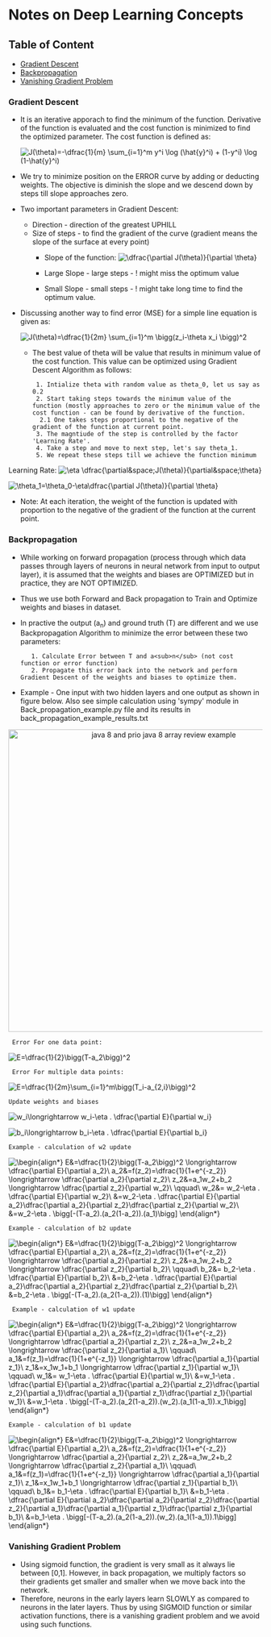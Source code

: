 # Notes on Deep Learning Concepts

## Table of Content
  * [Gradient Descent](#gradient-descent)
  * [Backpropagation](#backpropagation)
  * [Vanishing Gradient Problem](#vanishing-gradient-problem)

### Gradient Descent
  * It is an iterative apporach to find the minimum of the function. Derivative of the function is evaluated and the cost function is minimized to find the optimized parameter. The cost function is defined as:
      
      ![J(\theta)=-\dfrac{1}{m} \sum_{i=1}^m y^i \log (\hat{y}^i) + (1-y^i) \log (1-\hat{y}^i)](https://latex.codecogs.com/svg.latex?J(\theta)=-\dfrac{1}{m}&space;\sum_{i=1}^m&space;y^i&space;\log&space;(\hat{y}^i)&space;&plus;&space;(1-y^i)&space;\log&space;(1-\hat{y}^i))
  * We try to minimize position on the ERROR curve by adding or deducting weights. The objective is diminish the slope and we descend down by steps till slope approaches zero.
  * Two important parameters in Gradient Descent:
    * Direction - direction of the greatest UPHILL
    * Size of steps - to find the gradient of the curve (gradient means the slope of the surface at every point)
      * Slope of the function: 
        ![\dfrac{\partial J(\theta)}{\partial \theta}](https://latex.codecogs.com/svg.latex?\dfrac{\partial&space;J(\theta)}{\partial&space;\theta})

      * Large Slope - large steps - ! might miss the optimum value
      * Small Slope - small steps - ! might take long time to find the optimum value.
  * Discussing another way to find error (MSE) for a simple line equation is given as:
  
    ![J(\theta)=\dfrac{1}{2m} \sum_{i=1}^m \bigg(z_i-\theta x_i \bigg)^2 ](https://latex.codecogs.com/svg.latex?J(\theta)=\dfrac{1}{2m}&space;\sum_{i=1}^m&space;\bigg(z_i-\theta&space;x_i&space;\bigg)^2)
    * The best value of theta will be value that results in minimum value of the cost function. This value can be optimized using Gradient Descent Algorithm as follows:
    
      ```
       1. Intialize theta with random value as theta_0, let us say as 0.2
       2. Start taking steps towards the minimum value of the function (mostly approaches to zero or the minimum value of the cost function - can be found by derivative of the function.
        2.1 One takes steps proportional to the negative of the gradient of the function at current point.
       3. The magntiude of the step is controlled by the factor 'Learning Rate'.
       4. Take a step and move to next step, let's say theta_1.
       5. We repeat these steps till we achieve the function minimum
      ```
     
   Learning Rate:
   ![\eta \dfrac{\partial&space;J(\theta)}{\partial&space;\theta}](https://latex.codecogs.com/svg.latex?\eta&space;\dfrac{\partial&space;J(\theta)}{\partial&space;\theta})
   
   ![\theta_1=\theta_0-\eta\dfrac{\partial J(\theta)}{\partial \theta}](https://latex.codecogs.com/svg.latex?\theta_1=\theta_0-\eta\dfrac{\partial&space;J(\theta)}{\partial&space;\theta})
  * Note: At each iteration, the weight of the function is updated with proportion to the negative of the gradient of the function at the current point.

### Backpropagation
 * While working on forward propagation (process through which data passes through layers of neurons in neural network from input to output layer), it is assumed that the weights and biases are OPTIMIZED but in practice, they are NOT OPTIMIZED.
 * Thus we use both Forward and Back propagation to Train and Optimize weights and biases in dataset.
 * In practive the output (a<sub>n</sub>) and ground truth (T) are different and we use Backpropagation Algorithm to minimize the error between these two parameters:
 
    ```
       1. Calculate Error between T and a<sub>n</sub> (not cost function or error function)
       2. Propagate this error back into the network and perform Gradient Descent of the weights and biases to optimize them.
    ```
 * Example - One input with two hidden layers and one output as shown in figure below. Also see simple calculation using 'sympy' module in Back_propagation_example.py file and its results in back_propagation_example_results.txt


<p align="center">
  <img width="600" alt="java 8 and prio java 8  array review example" img align="center" src ="https://github.com/worklifesg/Deep-Learning-Specialization-In-Progress-/blob/master/images/Back_propagation.png">
</p> 

 
 
     Error For one data point:     
    
   ![E=\dfrac{1}{2}\bigg(T-a_2\bigg)^2](https://latex.codecogs.com/gif.latex?E=\dfrac{1}{2}\bigg(T-a_2\bigg)^2)
   
     Error For multiple data points:     
    
   ![E=\dfrac{1}{2m}\sum_{i=1}^m\bigg(T_i-a_{2,i}\bigg)^2](https://latex.codecogs.com/gif.latex?E=\dfrac{1}{2m}\sum_{i=1}^m\bigg(T_i-a_{2,i}\bigg)^2)
   
    Update weights and biases
 
   ![w_i\longrightarrow w_i-\eta . \dfrac{\partial E}{\partial w_i}](https://latex.codecogs.com/gif.latex?w_i\longrightarrow&space;w_i-\eta&space;.&space;\dfrac{\partial&space;E}{\partial&space;w_i})             
   
   ![b_i\longrightarrow b_i-\eta . \dfrac{\partial E}{\partial b_i}](https://latex.codecogs.com/gif.latex?b_i\longrightarrow&space;b_i-\eta&space;.&space;\dfrac{\partial&space;E}{\partial&space;b_i})

    Example - calculation of w2 update
   
   ![\begin{align*}
E&=\dfrac{1}{2}\bigg(T-a_2\bigg)^2 \longrightarrow \dfrac{\partial E}{\partial a_2}\\
a_2&=f(z_2)=\dfrac{1}{1+e^{-z_2}} \longrightarrow \dfrac{\partial a_2}{\partial z_2}\\
z_2&=a_1w_2+b_2 \longrightarrow \dfrac{\partial z_2}{\partial w_2}\\
\qquad\\
w_2&= w_2-\eta . \dfrac{\partial E}{\partial w_2}\\
&=w_2-\eta . \dfrac{\partial E}{\partial a_2}\dfrac{\partial a_2}{\partial z_2}\dfrac{\partial z_2}{\partial w_2}\\
&=w_2-\eta . \bigg[-(T-a_2).(a_2(1-a_2)).(a_1)\bigg]
\end{align*}](https://latex.codecogs.com/gif.latex?\begin{align*}&space;E&=\dfrac{1}{2}\bigg(T-a_2\bigg)^2&space;\longrightarrow&space;\dfrac{\partial&space;E}{\partial&space;a_2}\\&space;a_2&=f(z_2)=\dfrac{1}{1&plus;e^{-z_2}}&space;\longrightarrow&space;\dfrac{\partial&space;a_2}{\partial&space;z_2}\\&space;z_2&=a_1w_2&plus;b_2&space;\longrightarrow&space;\dfrac{\partial&space;z_2}{\partial&space;w_2}\\&space;\qquad\\&space;w_2&=&space;w_2-\eta&space;.&space;\dfrac{\partial&space;E}{\partial&space;w_2}\\&space;&=w_2-\eta&space;.&space;\dfrac{\partial&space;E}{\partial&space;a_2}\dfrac{\partial&space;a_2}{\partial&space;z_2}\dfrac{\partial&space;z_2}{\partial&space;w_2}\\&space;&=w_2-\eta&space;.&space;\bigg[-(T-a_2).(a_2(1-a_2)).(a_1)\bigg]&space;\end{align*})

    Example - calculation of b2 update
   
   ![\begin{align*}
E&=\dfrac{1}{2}\bigg(T-a_2\bigg)^2 \longrightarrow \dfrac{\partial E}{\partial a_2}\\
a_2&=f(z_2)=\dfrac{1}{1+e^{-z_2}} \longrightarrow \dfrac{\partial a_2}{\partial z_2}\\
z_2&=a_1w_2+b_2 \longrightarrow \dfrac{\partial z_2}{\partial b_2}\\
\qquad\\
b_2&= b_2-\eta . \dfrac{\partial E}{\partial b_2}\\
&=b_2-\eta . \dfrac{\partial E}{\partial a_2}\dfrac{\partial a_2}{\partial z_2}\dfrac{\partial z_2}{\partial b_2}\\
&=b_2-\eta . \bigg[-(T-a_2).(a_2(1-a_2)).(1)\bigg]
\end{align*}](https://latex.codecogs.com/gif.latex?\begin{align*}&space;E&=\dfrac{1}{2}\bigg(T-a_2\bigg)^2&space;\longrightarrow&space;\dfrac{\partial&space;E}{\partial&space;a_2}\\&space;a_2&=f(z_2)=\dfrac{1}{1&plus;e^{-z_2}}&space;\longrightarrow&space;\dfrac{\partial&space;a_2}{\partial&space;z_2}\\&space;z_2&=a_1w_2&plus;b_2&space;\longrightarrow&space;\dfrac{\partial&space;z_2}{\partial&space;b_2}\\&space;\qquad\\&space;b_2&=&space;b_2-\eta&space;.&space;\dfrac{\partial&space;E}{\partial&space;b_2}\\&space;&=b_2-\eta&space;.&space;\dfrac{\partial&space;E}{\partial&space;a_2}\dfrac{\partial&space;a_2}{\partial&space;z_2}\dfrac{\partial&space;z_2}{\partial&space;b_2}\\&space;&=b_2-\eta&space;.&space;\bigg[-(T-a_2).(a_2(1-a_2)).(1)\bigg]&space;\end{align*})


     Example - calculation of w1 update
   
   ![\begin{align*}
E&=\dfrac{1}{2}\bigg(T-a_2\bigg)^2 \longrightarrow \dfrac{\partial E}{\partial a_2}\\
a_2&=f(z_2)=\dfrac{1}{1+e^{-z_2}} \longrightarrow \dfrac{\partial a_2}{\partial z_2}\\
z_2&=a_1w_2+b_2 \longrightarrow \dfrac{\partial z_2}{\partial a_1}\\
\qquad\\
a_1&=f(z_1)=\dfrac{1}{1+e^{-z_1}} \longrightarrow \dfrac{\partial a_1}{\partial z_1}\\
z_1&=x_1w_1+b_1 \longrightarrow \dfrac{\partial z_1}{\partial w_1}\\
\qquad\\
w_1&= w_1-\eta . \dfrac{\partial E}{\partial w_1}\\
&=w_1-\eta . \dfrac{\partial E}{\partial a_2}\dfrac{\partial a_2}{\partial z_2}\dfrac{\partial z_2}{\partial a_1}\dfrac{\partial a_1}{\partial z_1}\dfrac{\partial z_1}{\partial w_1}\\
&=w_1-\eta . \bigg[-(T-a_2).(a_2(1-a_2)).(w_2).(a_1(1-a_1)).x_1\bigg]
\end{align*}](https://latex.codecogs.com/gif.latex?\begin{align*}&space;E&=\dfrac{1}{2}\bigg(T-a_2\bigg)^2&space;\longrightarrow&space;\dfrac{\partial&space;E}{\partial&space;a_2}\\&space;a_2&=f(z_2)=\dfrac{1}{1&plus;e^{-z_2}}&space;\longrightarrow&space;\dfrac{\partial&space;a_2}{\partial&space;z_2}\\&space;z_2&=a_1w_2&plus;b_2&space;\longrightarrow&space;\dfrac{\partial&space;z_2}{\partial&space;a_1}\\&space;\qquad\\&space;a_1&=f(z_1)=\dfrac{1}{1&plus;e^{-z_1}}&space;\longrightarrow&space;\dfrac{\partial&space;a_1}{\partial&space;z_1}\\&space;z_1&=x_1w_1&plus;b_1&space;\longrightarrow&space;\dfrac{\partial&space;z_1}{\partial&space;w_1}\\&space;\qquad\\&space;w_1&=&space;w_1-\eta&space;.&space;\dfrac{\partial&space;E}{\partial&space;w_1}\\&space;&=w_1-\eta&space;.&space;\dfrac{\partial&space;E}{\partial&space;a_2}\dfrac{\partial&space;a_2}{\partial&space;z_2}\dfrac{\partial&space;z_2}{\partial&space;a_1}\dfrac{\partial&space;a_1}{\partial&space;z_1}\dfrac{\partial&space;z_1}{\partial&space;w_1}\\&space;&=w_1-\eta&space;.&space;\bigg[-(T-a_2).(a_2(1-a_2)).(w_2).(a_1(1-a_1)).x_1\bigg]&space;\end{align*})

    Example - calculation of b1 update
   
   ![\begin{align*}
E&=\dfrac{1}{2}\bigg(T-a_2\bigg)^2 \longrightarrow \dfrac{\partial E}{\partial a_2}\\
a_2&=f(z_2)=\dfrac{1}{1+e^{-z_2}} \longrightarrow \dfrac{\partial a_2}{\partial z_2}\\
z_2&=a_1w_2+b_2 \longrightarrow \dfrac{\partial z_2}{\partial a_1}\\
\qquad\\
a_1&=f(z_1)=\dfrac{1}{1+e^{-z_1}} \longrightarrow \dfrac{\partial a_1}{\partial z_1}\\
z_1&=x_1w_1+b_1 \longrightarrow \dfrac{\partial z_1}{\partial b_1}\\
\qquad\\
b_1&= b_1-\eta . \dfrac{\partial E}{\partial b_1}\\
&=b_1-\eta . \dfrac{\partial E}{\partial a_2}\dfrac{\partial a_2}{\partial z_2}\dfrac{\partial z_2}{\partial a_1}\dfrac{\partial a_1}{\partial z_1}\dfrac{\partial z_1}{\partial b_1}\\
&=b_1-\eta . \bigg[-(T-a_2).(a_2(1-a_2)).(w_2).(a_1(1-a_1)).1\bigg]
\end{align*}](https://latex.codecogs.com/gif.latex?\begin{align*}&space;E&=\dfrac{1}{2}\bigg(T-a_2\bigg)^2&space;\longrightarrow&space;\dfrac{\partial&space;E}{\partial&space;a_2}\\&space;a_2&=f(z_2)=\dfrac{1}{1&plus;e^{-z_2}}&space;\longrightarrow&space;\dfrac{\partial&space;a_2}{\partial&space;z_2}\\&space;z_2&=a_1w_2&plus;b_2&space;\longrightarrow&space;\dfrac{\partial&space;z_2}{\partial&space;a_1}\\&space;\qquad\\&space;a_1&=f(z_1)=\dfrac{1}{1&plus;e^{-z_1}}&space;\longrightarrow&space;\dfrac{\partial&space;a_1}{\partial&space;z_1}\\&space;z_1&=x_1w_1&plus;b_1&space;\longrightarrow&space;\dfrac{\partial&space;z_1}{\partial&space;b_1}\\&space;\qquad\\&space;b_1&=&space;b_1-\eta&space;.&space;\dfrac{\partial&space;E}{\partial&space;b_1}\\&space;&=b_1-\eta&space;.&space;\dfrac{\partial&space;E}{\partial&space;a_2}\dfrac{\partial&space;a_2}{\partial&space;z_2}\dfrac{\partial&space;z_2}{\partial&space;a_1}\dfrac{\partial&space;a_1}{\partial&space;z_1}\dfrac{\partial&space;z_1}{\partial&space;b_1}\\&space;&=b_1-\eta&space;.&space;\bigg[-(T-a_2).(a_2(1-a_2)).(w_2).(a_1(1-a_1)).1\bigg]&space;\end{align*})


### Vanishing Gradient Problem

 * Using sigmoid function, the gradient is very small as it always lie between [0,1]. However, in back propagation, we multiply factors so their gradients get smaller and smaller when we move back into the network.
 * Therefore, neurons in the early layers learn SLOWLY as compared to neurons in the later layers. Thus by using SIGMOID function or similar activation functions, there is a vanishing gradient problem and we avoid using such functions.
